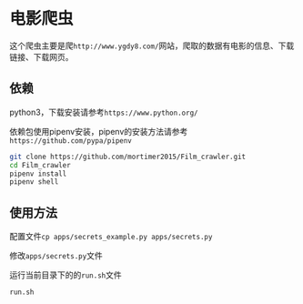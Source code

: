# 电影爬虫

这个爬虫主要是爬`http://www.ygdy8.com/`网站，爬取的数据有电影的信息、下载链接、下载网页。

## 依赖

python3，下载安装请参考`https://www.python.org/`

依赖包使用pipenv安装，pipenv的安装方法请参考`https://github.com/pypa/pipenv`

```bash
git clone https://github.com/mortimer2015/Film_crawler.git
cd Film_crawler
pipenv install
pipenv shell
```

## 使用方法

配置文件`cp apps/secrets_example.py apps/secrets.py`

修改`apps/secrets.py`文件

运行当前目录下的的`run.sh`文件

```bash
run.sh
```
